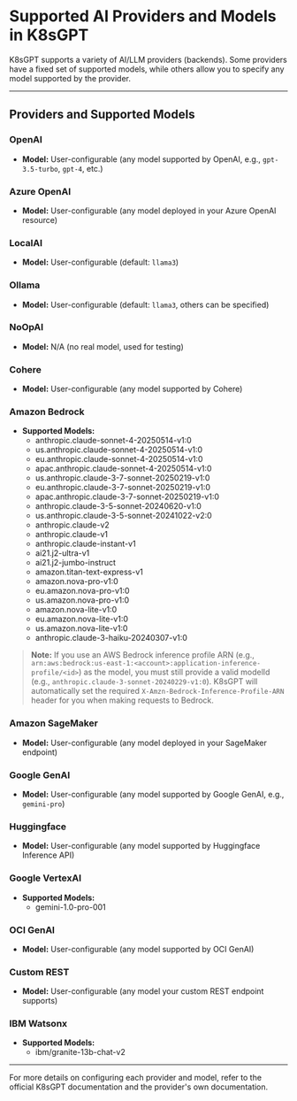 # Supported AI Providers and Models in K8sGPT

K8sGPT supports a variety of AI/LLM providers (backends). Some providers have a fixed set of supported models, while others allow you to specify any model supported by the provider.

---

## Providers and Supported Models

### OpenAI
- **Model:** User-configurable (any model supported by OpenAI, e.g., `gpt-3.5-turbo`, `gpt-4`, etc.)

### Azure OpenAI
- **Model:** User-configurable (any model deployed in your Azure OpenAI resource)

### LocalAI
- **Model:** User-configurable (default: `llama3`)

### Ollama
- **Model:** User-configurable (default: `llama3`, others can be specified)

### NoOpAI
- **Model:** N/A (no real model, used for testing)

### Cohere
- **Model:** User-configurable (any model supported by Cohere)

### Amazon Bedrock
- **Supported Models:**
  - anthropic.claude-sonnet-4-20250514-v1:0
  - us.anthropic.claude-sonnet-4-20250514-v1:0
  - eu.anthropic.claude-sonnet-4-20250514-v1:0
  - apac.anthropic.claude-sonnet-4-20250514-v1:0
  - us.anthropic.claude-3-7-sonnet-20250219-v1:0
  - eu.anthropic.claude-3-7-sonnet-20250219-v1:0
  - apac.anthropic.claude-3-7-sonnet-20250219-v1:0
  - anthropic.claude-3-5-sonnet-20240620-v1:0
  - us.anthropic.claude-3-5-sonnet-20241022-v2:0
  - anthropic.claude-v2
  - anthropic.claude-v1
  - anthropic.claude-instant-v1
  - ai21.j2-ultra-v1
  - ai21.j2-jumbo-instruct
  - amazon.titan-text-express-v1
  - amazon.nova-pro-v1:0
  - eu.amazon.nova-pro-v1:0
  - us.amazon.nova-pro-v1:0
  - amazon.nova-lite-v1:0
  - eu.amazon.nova-lite-v1:0
  - us.amazon.nova-lite-v1:0
  - anthropic.claude-3-haiku-20240307-v1:0

> **Note:**
> If you use an AWS Bedrock inference profile ARN (e.g., `arn:aws:bedrock:us-east-1:<account>:application-inference-profile/<id>`) as the model, you must still provide a valid modelId (e.g., `anthropic.claude-3-sonnet-20240229-v1:0`). K8sGPT will automatically set the required `X-Amzn-Bedrock-Inference-Profile-ARN` header for you when making requests to Bedrock.

### Amazon SageMaker
- **Model:** User-configurable (any model deployed in your SageMaker endpoint)

### Google GenAI
- **Model:** User-configurable (any model supported by Google GenAI, e.g., `gemini-pro`)

### Huggingface
- **Model:** User-configurable (any model supported by Huggingface Inference API)

### Google VertexAI
- **Supported Models:**
  - gemini-1.0-pro-001

### OCI GenAI
- **Model:** User-configurable (any model supported by OCI GenAI)

### Custom REST
- **Model:** User-configurable (any model your custom REST endpoint supports)

### IBM Watsonx
- **Supported Models:**
  - ibm/granite-13b-chat-v2

---

For more details on configuring each provider and model, refer to the official K8sGPT documentation and the provider's own documentation. 